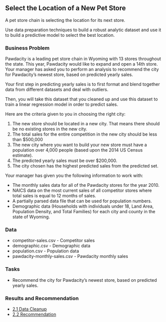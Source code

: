 ## Select the Location of a New Pet Store

A pet store chain is selecting the location for its next store.

Use data preparation techniques to build a robust analytic dataset and use it to build a predictive model to select the best location.

### Business Problem
Pawdacity is a leading pet store chain in Wyoming with 13 stores throughout the state. This year, Pawdacity would like to expand and open a 14th store. Your manager has asked you to perform an analysis to recommend the city for Pawdacity’s newest store, based on predicted yearly sales.

Your first step in predicting yearly sales is to first format and blend together data from different datasets and deal with outliers.

Then, you will take this dataset that you cleaned up and use this dataset to train a linear regression model in order to predict sales.

Here are the criteria given to you in choosing the right city:

1. The new store should be located in a new city. That means there should be no existing stores in the new city.
2. The total sales for the entire competition in the new city should be less than $500,000
3. The new city where you want to build your new store must have a population over 4,000 people (based upon the 2014 US Census estimate).
4. The predicted yearly sales must be over $200,000.
5. The city chosen has the highest predicted sales from the predicted set.

Your manager has given you the following information to work with:

- The monthly sales data for all of the Pawdacity stores for the year 2010.
- NAICS data on the most current sales of all competitor stores where total sales is equal to 12 months of sales.
- A partially parsed data file that can be used for population numbers.
- Demographic data (Households with individuals under 18, Land Area, Population Density, and Total Families) for each city and county in the state of Wyoming.

### Data
- competitor-sales.csv - Competitor sales
- demographic.csv - Demographic data
- population.csv - Population data
- pawdacity-monthly-sales.csv - Pawdacity monthly sales

### Tasks
- Recommend the city for Pawdacity’s newest store, based on predicted yearly sales.

### Results and Recommendation
- <a href="https://github.com/ayumiohashi/udacity-business-analyst/blob/master/02-select-location-of-a-new-pet-store/reports/data-cleanup.pdf">2.1 Data Cleanup</a>
- <a href="https://github.com/ayumiohashi/udacity-business-analyst/blob/master/02-select-location-of-a-new-pet-store/reports/recommendation.pdf">2.2 Recommendation</a>
